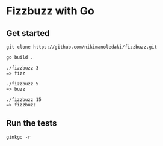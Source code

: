 # Fizzbuzz with Go

## Get started
```
git clone https://github.com/nikimanoledaki/fizzbuzz.git

go build .

./fizzbuzz 3
=> fizz

./fizzbuzz 5
=> buzz

./fizzbuzz 15
=> fizzbuzz
```

## Run the tests
```
ginkgo -r
```